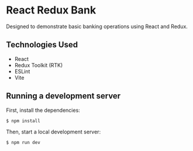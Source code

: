 # React Redux Bank

Designed to demonstrate basic banking operations using React and Redux.

## Technologies Used

- React
- Redux Toolkit (RTK)
- ESLint
- Vite

## Running a development server

First, install the dependencies:

```
$ npm install
```

Then, start a local development server:

```
$ npm run dev
```
